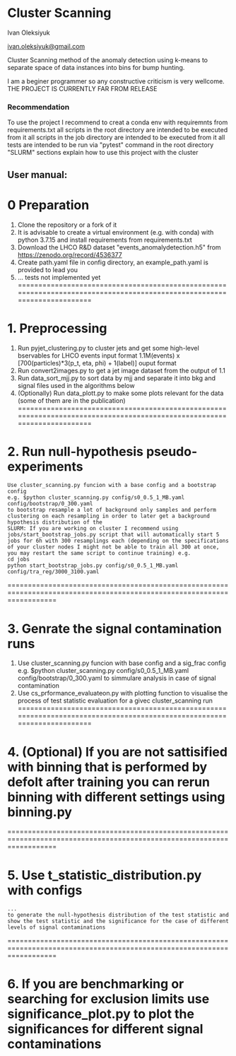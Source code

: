 # Cluster Scanning

Ivan Oleksiyuk

ivan.oleksiyuk@gmail.com

Cluster Scanning method of the anomaly detection using k-means to separate space of data instances into bins for bump hunting.

I am a beginer programmer so any constructive criticism is very wellcome.
THE PROJECT IS CURRENTLY FAR FROM RELEASE

### Recommendation
To use the project I recommend to creat a conda env with requiremnts from requirements.txt
all scripts in the root directory are intended to be executed from it 
all scripts in the job directory are intended to be executed from it
all tests are intended to be run via "pytest" command in the root directory
"SLURM" sections explain how to use this project with the cluster

## User manual:
# 0 Preparation
1. Clone the repository or a fork of it
2. It is advisable to create a virtual environment (e.g. with conda) with python 3.7.15 and install requirements from requirements.txt
3. Download the LHCO R&D dataset "events_anomalydetection.h5" from https://zenodo.org/record/4536377
4. Create path.yaml file in config directory, an example_path.yaml is provided to lead you
5. ... tests not implemented yet
========================================================================================================================
# 1. Preprocessing 
1. Run pyjet_clustering.py 
		to cluster jets and get some high-level bservables for LHCO events 
		input format 1.1M(events) x [700(particles)*3(p_t, eta, phi) + 1(label)] 
		ouput format 
2.	Run convert2images.py 
		to get a jet image dataset from the output of 1.1
3. Run data_sort_mjj.py 
		to sort data by mjj and separate it into bkg and signal files used in the algorithms below 
4. (Optionally) Run data_plott.py 
		to make some plots relevant for the data (some of them are in the publication)
========================================================================================================================
# 2. Run null-hypothesis pseudo-experiments
	Use cluster_scanning.py funcion with a base config and a bootstrap config 
	e.g. $python cluster_scanning.py config/s0_0.5_1_MB.yaml config/bootstrap/0_300.yaml
	to bootstrap resample a lot of background only samples and perform clustering on each resampling in order to later get a background hypothesis distribution of the 
	SLURM: If you are working on cluster I recommend using jobs/start_bootstrap_jobs.py script that will automatically start 5 jobs for 6h with 300 resamplings each (depending on the specifications of your cluster nodes I might not be able to train all 300 at once, you may restart the same script to continue training) e.g.
	cd jobs
	python start_bootstrap_jobs.py config/s0_0.5_1_MB.yaml config/tra_reg/3000_3100.yaml
========================================================================================================================
# 3. Genrate the signal contamination runs
1.	Use cluster_scanning.py funcion with base config and a sig_frac config 
	e.g. $python cluster_scanning.py config/s0_0.5_1_MB.yaml config/bootstrap/0_300.yaml
	to simmulare analysis in case of signal contamination
2.	Use cs_prformance_evaluateon.py with plotting function to visualise the process of test statistic evaluation for a givec cluster_scanning run
========================================================================================================================
# 4. (Optional) If you are not sattisified with binning that is performed by defolt after training you can rerun binning with different settings using binning.py
========================================================================================================================
# 5. 	Use t_statistic_distribution.py with configs
	... 
	to generate the null-hypothesis distribution of the test statistic and show the test statistic and the significance for the case of different levels of signal contaminations
========================================================================================================================
# 6. If you are benchmarking or searching for exclusion limits use significance_plot.py to plot the significances for different signal contaminations